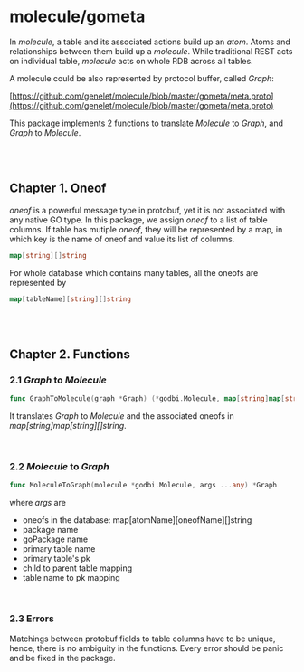 # molecule/gometa

In _molecule_, a table and its associated actions build up an _atom_. Atoms and relationships between them build up a _molecule_. While traditional REST acts on individual table, _molecule_ acts on whole RDB across all tables.

A molecule could be also represented by protocol buffer, called _Graph_:

[https://github.com/genelet/molecule/blob/master/gometa/meta.proto](https://github.com/genelet/molecule/blob/master/gometa/meta.proto)

This package implements 2 functions to translate _Molecule_ to _Graph_, and
_Graph_ to _Molecule_.

<br /><br />

## Chapter 1. Oneof

_oneof_ is a powerful message type in protobuf, yet it is not associated with
any native GO type. In this package, we assign _oneof_ to a list of table
columns. If table has mutiple _oneof_, they will be represented by a map,
in which key is the name of oneof and value its list of columns.

```go
map[string][]string
```

For whole database which contains many tables, all the oneofs are
represented by

```go
map[tableName][string][]string
```

<br /><br />

## Chapter 2. Functions

### 2.1 _Graph_ to _Molecule_

```go
func GraphToMolecule(graph *Graph) (*godbi.Molecule, map[string]map[string][]string) {
```

It translates _Graph_ to _Molecule_ and the associated oneofs in _map[string]map[string][]string_.

<br />

### 2.2 _Molecule_ to _Graph_

```go
func MoleculeToGraph(molecule *godbi.Molecule, args ...any) *Graph
```

where _args_ are
  - oneofs in the database: map[atomName][oneofName][]string
  - package name
  - goPackage name
  - primary table name
  - primary table's pk
  - child to parent table mapping
  - table name to pk mapping

<br />

### 2.3 Errors

Matchings between protobuf fields to table columns have to be unique, hence,
there is no ambiguity in the functions. Every error should be panic and
be fixed in the package.
